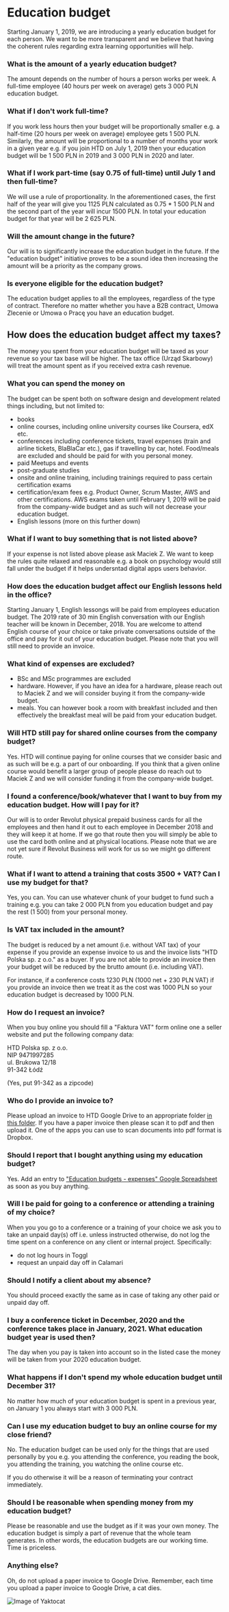 # Education budget

Starting January 1, 2019, we are introducing a yearly education budget for each person. 
We want to be more transparent and we believe that having the coherent rules regarding extra learning opportunities will help.

### What is the amount of a yearly education budget?
The amount depends on the number of hours a person works per week. A full-time employee (40 hours per week on average) gets 3 000 PLN education budget. 

### What if I don't work full-time?

If you work less hours then your budget will be proportionally smaller e.g. a half-time (20 hours per week on average) employee gets 1 500 PLN. Similarly, the amount will be proportional to a number of months your work in a given year e.g. if you join HTD on July 1, 2019 then your education budget will be 1 500 PLN in 2019 and 3 000 PLN in 2020 and later.

### What if I work part-time (say 0.75 of full-time) until July 1 and then full-time?
We will use a rule of proportionality. In the aforementioned cases, the first half of the year will give you 1125 PLN calculated as 0.75 * 1 500 PLN and the second part of the year will incur 1500 PLN. In total your education budget for that year will be 2 625 PLN.

### Will the amount change in the future?
Our will is to significantly increase the education budget in the future. If the "education budget" initiative proves to be a sound idea then increasing the amount will be a priority as the company grows.

### Is everyone eligible for the education budget?
The education budget applies to all the employees, regardless of the type of contract. Therefore no matter whether you have a B2B contract, Umowa Zlecenie or Umowa o Pracę you have an education budget.

## How does the education budget affect my taxes?
The money you spent from your education budget will be taxed as your revenue so your tax base will be higher. The tax office (Urząd Skarbowy) will treat the amount spent as if you received extra cash revenue.

### What you can spend the money on
The budget can be spent both on software design and development related things including, but not limited to:
- books
- online courses, including online university courses like Coursera, edX etc.
- conferences including conference tickets, travel expenses (train and airline tickets, BlaBlaCar etc.), gas if travelling by car, hotel. Food/meals are excluded and should be paid for with you personal money.
- paid Meetups and events
- post-graduate studies
- onsite and online training, including trainings required to pass certain certification exams
- certification/exam fees e.g. Product Owner, Scrum Master, AWS and other certifications. AWS exams taken until February 1, 2019 will be paid from the company-wide budget and as such will not decrease your education budget.
- English lessons (more on this further down)

### What if I want to buy something that is not listed above?
If your expense is not listed above please ask Maciek Z. We want to keep the rules quite relaxed and reasonable e.g. a book on psychology would still fall under the budget if it helps undersntad digital apps users behavior.

### How does the education budget affect our English lessons held in the office?
Starting January 1, English lessongs will be paid from employees education budget. The 2019 rate of 30 min English conversation with our English teacher will be known in December, 2018. You are welcome to attend English course of your choice or take private conversations outside of the office and pay for it out of your education budget. Please note that you will still need to provide an invoice.

### What kind of expenses are excluded?
- BSc and MSc programmes are excluded
- hardware. However, if you have an idea for a hardware, please reach out to Maciek Z and we will consider buying it from the company-wide budget.
- meals. You can however book a room with breakfast included and then effectively the breakfast meal will be paid from your education budget.

### Will HTD still pay for shared online courses from the company budget?
Yes. HTD will continue paying for online courses that we consider basic and as such will be e.g. a part of our onboarding. 
If you think that a given online course would benefit a larger group of people please do reach out to Maciek Z and we will consider funding it from the company-wide budget.

### I found a conference/book/whatever that I want to buy from my education budget. How will I pay for it?
Our will is to order Revolut physical prepaid business cards for all the employees and then hand it out to each employee in December 2018 and they will keep it at home. If we go that route then you will simply be able to use the card both online and at physical locations.
Please note that we are not yet sure if Revolut Business will work for us so we might go different route. 

### What if I want to attend a training that costs 3500 + VAT? Can I use my budget for that?
Yes, you can. You can use whatever chunk of your budget to fund such a training e.g. you can take 2 000 PLN from you education budget and pay the rest (1 500) from your personal money.

### Is VAT tax included in the amount?
The budget is reduced by a net amount (i.e. without VAT tax) of your expense if you provide an expense invoice to us and the invoice lists "HTD Polska sp. z o.o." as a buyer. If you are not able to provide an invoice then your budget will be reduced by the brutto amount (i.e. including VAT).

For instance, if a conference costs 1230 PLN (1000 net + 230 PLN VAT) if you provide an invoice then we treat it as the cost was 1000 PLN so your education budget is decreased by 1000 PLN. 

### How do I request an invoice?
When you buy online you should fill a "Faktura VAT" form online one a seller website and put the following company data:

HTD Polska sp. z o.o.  
NIP 9471997285  
ul. Brukowa 12/18  
91-342 Łódź  

(Yes, put 91-342 as a zipcode)

### Who do I provide an invoice to?
Please upload an invoice to HTD Google Drive to an appropriate folder [in this folder](https://drive.google.com/drive/u/1/folders/1R0ca_xUY-06EVTwHXCrkO2nwquzQhVzN). If you have a paper invoice then please scan it to pdf and then upload it. One of the apps you can use to scan documents into pdf format is Dropbox.

### Should I report that I bought anything using my education budget?
Yes. Add an entry to ["Education budgets - expenses" Google Spreadsheet](https://docs.google.com/spreadsheets/d/1WE352gD6To8EomFf-xK0UvMtNNw8hyXYUIZKOh4RPuM/edit#gid=0) as soon as you buy anything.

### Will I be paid for going to a conference or attending a training of my choice?
When you you go to a conference or a training of your choice we ask you to take an unpaid day(s) off i.e. unless instructed otherwise, do not log the time spent on a conference on any client or internal project. Specifically:
- do not log hours in Toggl
- request an unpaid day off in Calamari

### Should I notify a client about my absence?
You should proceed exactly the same as in case of taking any other paid or unpaid day off.

### I buy a conference ticket in December, 2020 and the conference takes place in January, 2021. What education budget year is used then?
The day when you pay is taken into account so in the listed case the money will be taken from your 2020 education budget.

### What happens if I don't spend my whole education budget until December 31?
No matter how much of your education budget is spent in a previous year, on January 1 you always start with 3 000 PLN.

### Can I use my education budget to buy an online course for my close friend?
No. The education budget can be used only for the things that are used personally by you e.g. you attending the conference, you reading the book, you attending the training, you watching the online course etc. 

If you do otherwise it will be a reason of terminating your contract immediately.

### Should I be reasonable when spending money from my education budget?
Please be reasonable and use the budget as if it was your own money. The education budget is simply a part of revenue that the whole team generates. In other words, the education budgets are our working time. Time is priceless.

### Anything else?

Oh, do not upload a paper invoice to Google Drive. Remember, each time you upload a paper invoice to Google Drive, a cat dies.   

![Image of Yaktocat](https://s.yimg.com/ny/api/res/1.2/8if8GGR3yl3IBEyG.mJYoA--~A/YXBwaWQ9aGlnaGxhbmRlcjtzbT0xO3c9ODAw/http://media.zenfs.com/en-US/homerun/people_218/ddeaf5d430f4cc7b679ea3c9c0be05df)

